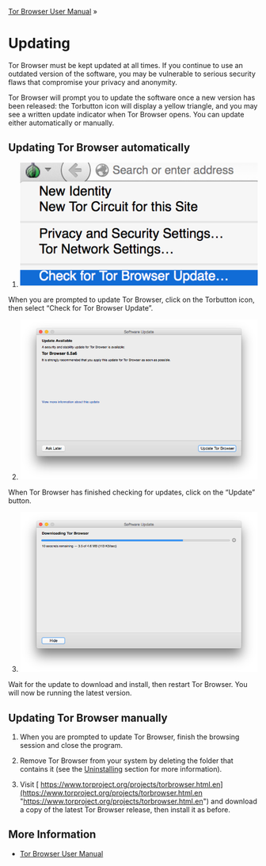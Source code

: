 [Tor Browser User Manual](index.html "Tor Browser User Manual") »

# Updating

Tor Browser must be kept updated at all times. If you continue to use an
outdated version of the software, you may be vulnerable to serious security
flaws that compromise your privacy and anonymity.

Tor Browser will prompt you to update the software once a new version has been
released: the Torbutton icon will display a yellow triangle, and you may see a
written update indicator when Tor Browser opens. You can update either
automatically or manually.

## Updating Tor Browser automatically

  1. ![](media/updating/update1.png)

When you are prompted to update Tor Browser, click on the Torbutton icon, then
select “Check for Tor Browser Update”.

  2. ![](media/updating/update3.png)

When Tor Browser has finished checking for updates, click on the “Update”
button.

  3. ![](media/updating/update4.png)

Wait for the update to download and install, then restart Tor Browser. You
will now be running the latest version.

## Updating Tor Browser manually

  1. When you are prompted to update Tor Browser, finish the browsing session and close the program. 

  2. Remove Tor Browser from your system by deleting the folder that contains it (see the [Uninstalling](uninstalling.html "Uninstalling") section for more information). 

  3. Visit [ https://www.torproject.org/projects/torbrowser.html.en](https://www.torproject.org/projects/torbrowser.html.en "https://www.torproject.org/projects/torbrowser.html.en") and download a copy of the latest Tor Browser release, then install it as before. 

## More Information

  * [Tor Browser User Manual](index.html "Tor Browser User Manual")

